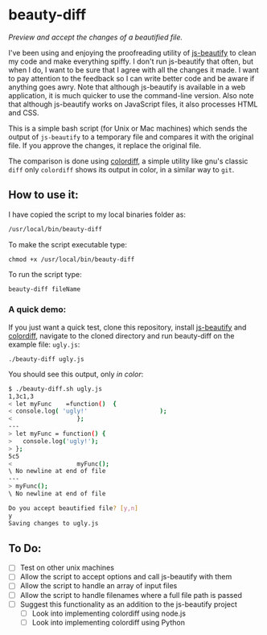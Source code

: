 # beauty-diff

*Preview and accept the changes of a beautified file.*

I've been using and enjoying the proofreading utility of [js-beautify](https://beautifier.io/) to clean my code and make everything spiffy. I don't run js-beautify that often, but when I do, I want to be sure that I agree with all the changes it made. I want to pay attention to the feedback so I can write better code and be aware if anything goes awry. Note that although js-beautify is available in a web application, it is much quicker to use the command-line version. Also note that although js-beautify works on JavaScript files, it also processes HTML and CSS.

This is a simple bash script (for Unix or Mac machines) which sends the output of `js-beautify`  to a temporary file and compares it with the original file. If you approve the changes, it replace the original file.

The comparison is done using [colordiff](http://www.colordiff.org/), a simple utility like gnu's classic `diff` only `colordiff` shows its output in color, in a similar way to `git`.

## How to use it:

I have copied the script to my local binaries folder as:

```bash
/usr/local/bin/beauty-diff
```

To make the script executable type:

```
chmod +x /usr/local/bin/beauty-diff
```

To run the script type:

```bash
beauty-diff fileName
```

### A quick demo:

If you just want a quick test, clone this repository, install [js-beautify](https://github.com/beautify-web/js-beautify) and [colordiff](https://github.com/daveewart/colordiff), navigate to the cloned directory and run beauty-diff on the example file: `ugly.js`:

```
./beauty-diff ugly.js
```

You should see this output, only *in color*:

```bash
$ ./beauty-diff.sh ugly.js
1,3c1,3
< let myFunc    =function()  {
< console.log( 'ugly!'                    );
<                  };
---
> let myFunc = function() {
>   console.log('ugly!');
> };
5c5
<                  myFunc();
\ No newline at end of file
---
> myFunc();
\ No newline at end of file

Do you accept beautified file? [y,n]
y
Saving changes to ugly.js

```

## To Do:

- [ ] Test on other unix machines
- [ ] Allow the script to accept options and call js-beautify with them
- [ ] Allow the script to handle an array of input files
- [ ] Allow the script to handle filenames where a full file path is passed
- [ ] Suggest this functionality as an addition to the js-beautify project
  - [ ] Look into implementing colordiff using node.js
  - [ ] Look into implementing colordiff using Python